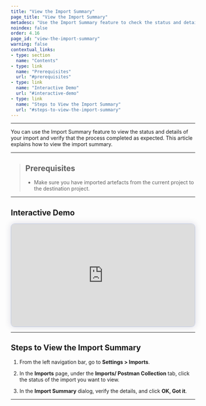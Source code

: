 ```yaml
---
title: "View the Import Summary"
page_title: "View the Import Summary"
metadesc: "Use the Import Summary feature to check the status and details of your import and verify that the process completed successfully with all items imported."
noindex: false
order: 4.16
page_id: "view-the-import-summary"
warning: false
contextual_links:
- type: section
  name: "Contents"
- type: link
  name: "Prerequisites"
  url: "#prerequisites"
- type: link
  name: "Interactive Demo"
  url: "#interactive-demo"
- type: link
  name: "Steps to View the Import Summary"
  url: "#steps-to-view-the-import-summary"
---
```


---

You can use the Import Summary feature to view the status and details of your import and verify that the process completed as expected. This article explains how to view the import summary. 

---

> ## **Prerequisites**
> 
> - Make sure you have imported artefacts from the current project to the destination project.
---

## **Interactive Demo**

<div>
  <script async src="https://js.storylane.io/js/v2/storylane.js"></script>
  <div class="sl-embed" style="position:relative;padding-bottom:calc(50.98% + 25px);width:100%;height:0;transform:scale(1)">
    <iframe loading="lazy" class="sl-demo" src="https://app.storylane.io/demo/lqlipwpocqq0?embed=inline" name="sl-embed" allow="fullscreen" allowfullscreen style="position:absolute;top:0;left:0;width:100%!important;height:100%!important;border:1px solid rgba(63,95,172,0.35);box-shadow: 0px 0px 18px rgba(26, 19, 72, 0.15);border-radius:10px;box-sizing:border-box;"></iframe>
  </div>
</div>

---

## **Steps to View the Import Summary**

1. From the left navigation bar, go to **Settings > Imports**.

2. In the **Imports** page, under the **Imports/ Postman Collection** tab, click the status of the import you want to view. 

3. In the **Import Summary** dialog, verify the details, and click  **OK, Got it**. 

---